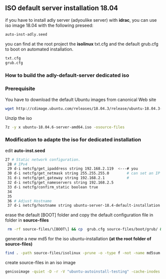 ## ISO default server installation 18.04 

if you have to install adly server (adyoulike server) with **idrac**, you can use iso image 18.04 with the following preseed:


```bash
auto-inst-adly.seed
```

you can find at the root project the **isolinux** txt.cfg  and the default grub.cfg to boot on automated installation.

```bash
txt.cfg
grub.cfg
```

### How to build the adly-default-server dedicated iso

### Prerequisite

You have to download the default Ubuntu images from canonical Web site 

```bash
wget http://cdimage.ubuntu.com/releases/18.04.3/release/ubuntu-18.04.3-server-amd64.iso
```

Unzip the iso 

```bash
7z -y x ubuntu-18.04.6-server-amd64.iso -osource-files
```

### Modification to adapte the iso for dedicated installation

edit **auto-inst.seed**

```bash
27 # Static network configuration. 
 28 # IPv4 
 29 d-i netcfg/get_ipaddress string 192.168.2.119  <---# you
 30 d-i netcfg/get_netmask string 255.255.255.0        # can set an IP from the default pool IP 
 31 d-i netcfg/get_gateway string 192.168.2.1          #   
 32 d-i netcfg/get_nameservers string 192.168.2.5
 33 d-i netcfg/confirm_static boolean true
 34 
 35 
 36 # Adjust Hostname 
 37 d-i netcfg/hostname string ubuntu-server-18.4-default-installation  <--- change the hostname
```

erase the default [BOOT] folder and copy the default configuration file in folder in **source-files**

```bash
 rm -rf source-files/\[BOOT\] && cp  grub.cfg source-files/boot/grub/ && cp txt.cfg source-files/isolinux/ && cp auto-inst.seed source-files/preseed
```


generate a new md5 for the iso ubuntu-installation **(at the root folder of source-files)**

```bash
find . -path source-files/isolinux -prune -o -type f -not -name md5sum.txt -print0 | xargs -0 md5sum | tee source-files/md5sum.txt
```

create source-files in an iso image

```bash
genisoimage -quiet -D -r -V "ubuntu-autoinstall-testing" -cache-inodes -J -l -joliet-long -b isolinux/isolinux.bin -c isolinux/boot.cat -no-emul-boot -boot-load-size 4 -boot-info-table -eltorito-alt-boot -e boot/grub/efi.img -no-emul-boot -o  ../autoinstall-adly-18.04.iso .
```
